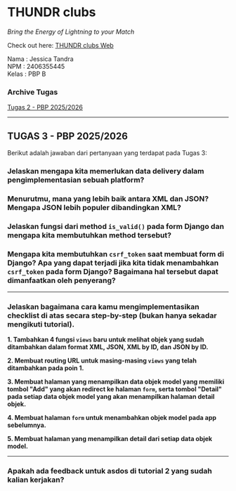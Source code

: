 # THUNDR clubs
_Bring the Energy of Lightning to your Match_

Check out here: [THUNDR clubs Web](https://jessica-tandra-thundrclubs.pbp.cs.ui.ac.id/)

Nama      : Jessica Tandra  
NPM       : 2406355445  
Kelas     : PBP B  

### Archive Tugas
[Tugas 2 - PBP 2025/2026](https://github.com/newjeasnz/Thundr-clubs/wiki/TUGAS-2-%E2%80%90-PBP-2025-2026)

---

## TUGAS 3 - PBP 2025/2026
Berikut adalah jawaban dari pertanyaan yang terdapat pada Tugas 3:

### Jelaskan mengapa kita memerlukan data delivery dalam pengimplementasian sebuah platform?


### Menurutmu, mana yang lebih baik antara XML dan JSON? Mengapa JSON lebih populer dibandingkan XML?


### Jelaskan fungsi dari method `is_valid()` pada form Django dan mengapa kita membutuhkan method tersebut?


### Mengapa kita membutuhkan `csrf_token` saat membuat form di Django? Apa yang dapat terjadi jika kita tidak menambahkan `csrf_token` pada form Django? Bagaimana hal tersebut dapat dimanfaatkan oleh penyerang?


---
### Jelaskan bagaimana cara kamu mengimplementasikan checklist di atas secara step-by-step (bukan hanya sekadar mengikuti tutorial).
**1. Tambahkan 4 fungsi `views` baru untuk melihat objek yang sudah ditambahkan dalam format XML, JSON, XML by ID, dan JSON by ID.**

**2. Membuat routing URL untuk masing-masing `views` yang telah ditambahkan pada poin 1.**

**3. Membuat halaman yang menampilkan data objek model yang memiliki tombol "Add" yang akan redirect ke halaman `form`, serta tombol "Detail" pada setiap data objek model yang akan menampilkan halaman detail objek.**

**4. Membuat halaman `form` untuk menambahkan objek model pada app sebelumnya.**

**5. Membuat halaman yang menampilkan detail dari setiap data objek model.**


---
### Apakah ada feedback untuk asdos di tutorial 2 yang sudah kalian kerjakan?
